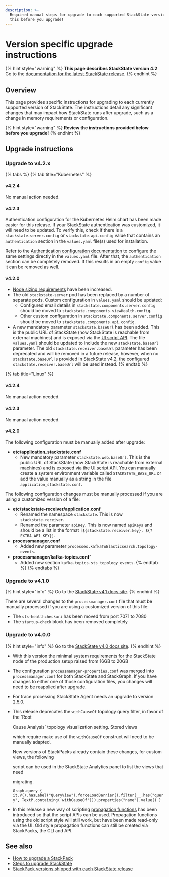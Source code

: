 ```yaml
---
description: >-
  Required manual steps for upgrade to each supported StackState version. Read
  this before you upgrade!
---
```


# Version specific upgrade instructions

{% hint style="warning" %}
**This page describes StackState version 4.2**  
Go to the [documentation for the latest StackState release](https://docs.stackstate.com/).
{% endhint %}

## Overview

This page provides specific instructions for upgrading to each currently supported version of StackState. The instructions detail any significant changes that may impact how StackState runs after upgrade, such as a change in memory requirements or configuration.

{% hint style="warning" %}
**Review the instructions provided below before you upgrade!**
{% endhint %}

## Upgrade instructions

### Upgrade to v4.2.x

{% tabs %}
{% tab title="Kubernetes" %}
#### v4.2.4

No manual action needed.

#### v4.2.3

Authentication configuration for the Kubernetes Helm chart has been made easier for this release. If your StackState authentication was customized, it will need to be updated. To verify this, check if there is a `stackstate.server.config` or `stackstate.api.config` value that contains an `authentication` section in the `values.yaml` file\(s\) used for installation.

Refer to the [Authentication configuration documentation](../../configure/security/authentication/) to configure the same settings directly in the `values.yaml` file. After that, the `authentication` section can be completely removed. If this results in an empty `config` value it can be removed as well.

#### v4.2.0

* [Node sizing requirements](../requirements.md#node-sizing) have been increased.
* The old `stackstate-server` pod has been replaced by a number of separate pods. Custom configuration in `values.yaml` should be updated: 
  * Configured email details in `stackstate.components.server.config` should be moved to `stackstate.components.viewHealth.config`.
  * Other custom configuration in `stackstate.components.server.config` should be moved to `stackstate.components.api.config`.
* A new mandatory parameter `stackstate.baseUrl` has been added. This is the public URL of StackState \(how StackState is reachable from external machines\) and is exposed via the [UI script API](../../develop/reference/scripting/script-apis/ui.md#function-baseurl). The file `values.yaml` should be updated to include the new `stackstate.baseUrl` parameter. The old `stackstate.receiver.baseUrl` parameter has been deprecated and will be removed in a future release, however, when no `stackstate.baseUrl` is provided in StackState v4.2, the configured `stackstate.receiver.baseUrl` will be used instead.
{% endtab %}

{% tab title="Linux" %}
#### v4.2.4

No manual action needed.

#### v4.2.3

No manual action needed.

#### v4.2.0

The following configuration must be manually added after upgrade:

* **etc/application\_stackstate.conf**
  * New mandatory parameter `stackstate.web.baseUrl`. This is the public URL of StackState \(how StackState is reachable from external machines\) and is exposed via the [UI script API](../../develop/reference/scripting/script-apis/ui.md#function-baseurl). You can manually create a system environment variable called `STACKSTATE_BASE_URL` or add the value manually as a string in the file `application_stackstate.conf`.

The following configuration changes must be manually processed if you are using a customized version of a file:

* **etc/stackstate-receiver/application.conf**
  * Renamed the namespace `stackstate`. This is now `stackstate.receiver`.
  * Renamed the parameter `apiKey`. This is now named `apiKeys` and should be a list in the format `[${stackstate.receiver.key}, ${?EXTRA_API_KEY}]`.
* **processmanager.conf**
  * Added new parameter `processes.kafkaToElasticsearch.topology-events`.
* **processmanager/kafka-topics.conf\`**
  * Added new section `kafka.topics.sts_topology_events`.
{% endtab %}
{% endtabs %}

### Upgrade to v4.1.0

{% hint style="info" %}
Go to the [StackState v4.1 docs site](https://docs.stackstate.com/v/4.1/).
{% endhint %}

There are several changes to the `processmanager.conf` file that must be manually processed if you are using a customized version of this file:

* The `sts-healthcheckuri` has been moved from port 7071 to 7080
* The `startup-check` block has been removed completely

### Upgrade to v4.0.0

{% hint style="info" %}
Go to the [StackState v4.0 docs site](https://docs.stackstate.com/v/4.0/).
{% endhint %}

* With this version the minimal system requirements for the StackState node of the production setup raised from 16GB to 20GB
* The configuration `processmanager-properties.conf` was merged into `processmanager.conf` for both StackState and StackGraph. If you have changes to either one of those configuration files, you changes will need to be reapplied after upgrade.
* For trace processing StackState Agent needs an upgrade to version 2.5.0.
* This release deprecates the `withCauseOf` topology query filter, in favor of the \`Root

  Cause Analysis\` topology visualization setting. Stored views

  which require make use of the `withCauseOf` construct will need to be manually adapted.

  New versions of StackPacks already contain these changes, for custom views, the following

  script can be used in the StackState Analytics panel to list the views that need

  migrating.

  `Graph.query { it.V().hasLabel("QueryView").forceLoadBarrier().filter(__.has("query", TextP.containing('withCauseOf'))).properties("name").value() }`

* In this release a new way of scripting [propagation functions](https://docs.stackstate.com/v/4.0/configure/propagation#propagation-function) has been introduced so that the script APIs can be used. Propagation functions using the old script style will still work, but have been made read-only via the UI. Old style propagation functions can still be created via StackPacks, the CLI and API.

## See also

* [How to upgrade a StackPack](../../stackpacks/about-stackpacks.md#upgrade-a-stackpack)
* [Steps to upgrade StackState](steps-to-upgrade.md)
* [StackPack versions shipped with each StackState release](stackpack-versions.md)

